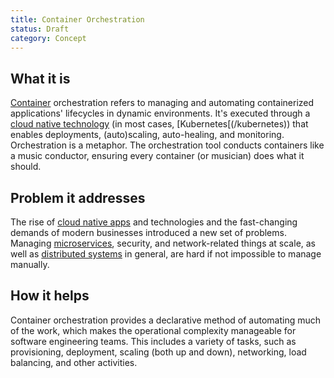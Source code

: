 ```yaml
---
title: Container Orchestration
status: Draft
category: Concept
---
```


## What it is
[Container](/container/) orchestration refers to managing and automating containerized applications' lifecycles in dynamic environments. 
It's executed through a [cloud native technology](/cloud-native-tech/) (in most cases, [Kubernetes[(/kubernetes)) that enables deployments, (auto)scaling, auto-healing, and monitoring. 
Orchestration is a metaphor. 
The orchestration tool conducts containers like a music conductor, ensuring every container (or musician) does what it should. 

## Problem it addresses 
The rise of [cloud native apps](/cloud-native-apps/) and technologies and the fast-changing demands of modern businesses introduced a new set of problems. 
Managing [microservices](/microservices), security, and network-related things at scale, as well as [distributed systems](/distributed-systems) in general, are hard if not impossible to manage manually.   

## How it helps
Container orchestration provides a declarative method of automating much of the work, which makes the operational complexity manageable for software engineering teams.
This includes a variety of tasks, such as provisioning, deployment, scaling (both up and down), networking, load balancing, and other activities.
